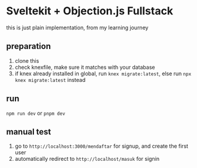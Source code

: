 # Sveltekit + Objection.js Fullstack
this is just plain implementation, from my learning journey
## preparation

1. clone this
2. check knexfile, make sure it matches with your database
3. if knex already installed in global, run `knex migrate:latest`, else run `npx knex migrate:latest` instead

## run

`npm run dev` or `pnpm dev`

## manual test

1. go to `http://localhost:3000/mendaftar` for signup, and create the first user
2. automatically redirect to `http://localhost/masuk` for signin
